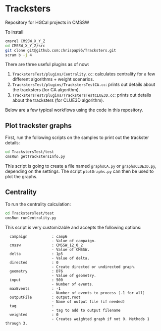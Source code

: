 # Tracksters

Repository for HGCal projects in CMSSW

To install
```bash
cmsrel CMSSW_X_Y_Z
cd CMSSW_X_Y_Z/src
git clone git@github.com:chrispap95/Tracksters.git
scram b -j 4
```

There are three useful plugins as of now:
1) `TrackstersTest/plugins/Centrality.cc`: calculates centrality for a few different algorithms + weight scenarios.
2) `TrackstersTest/plugins/TrackstersTestCA.cc`: prints out details about the tracksters (for CA algorithm).
3) `TrackstersTest/plugins/TrackstersTestCLUE3D.cc`: prints out details about the tracksters (for CLUE3D algorithm).

Below are a few typical workflows using the code in this repository.

## Plot trackster graphs
First, run the following scripts on the samples to print out the trackster details:
```bash
cd TrackstersTest/test
cmsRun getTrackstersInfo.py
```
This script is going to create a file named `graphsCA.py` or `graphsCLUE3D.py`, depending on the settings.
The script `plotGraphs.py` can then be used to plot the graphs.

## Centrality
To run the centrality calculation:
```bash
cd TrackstersTest/test
cmsRun runCentrality.py
```
This script is very customizable and accepts the following options:
```
  campaign           : camp6
                     - Value of campaign.
  cmssw              : CMSSW_12_0_2
                     - Value of CMSSW.
  delta              : 1p5
                     - Value of delta.
  directed           : 0
                     - Create directed or undirected graph.
  geometry           : D76
                     - Value of geometry.
  input              : 500
                     - Number of events.
  maxEvents          : -1
                     - Number of events to process (-1 for all)
  outputFile         : output.root
                     - Name of output file (if needed)
  tag                :
                     - tag to add to output filename
  weighted           : 0
                     - Creates weighted graph if not 0. Methods 1 through 3.
```
